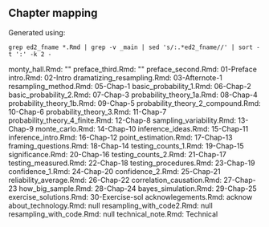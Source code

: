## Chapter mapping

Generated using:

```
grep ed2_fname *.Rmd | grep -v _main | sed 's/:.*ed2_fname//' | sort -t ':' -k 2 -
```

monty_hall.Rmd: ""
preface_third.Rmd: ""
preface_second.Rmd: 01-Preface
intro.Rmd: 02-Intro
dramatizing_resampling.Rmd: 03-Afternote-1
resampling_method.Rmd: 05-Chap-1
basic_probability_1.Rmd: 06-Chap-2
basic_probability_2.Rmd: 07-Chap-3
probability_theory_1a.Rmd: 08-Chap-4
probability_theory_1b.Rmd: 09-Chap-5
probability_theory_2_compound.Rmd: 10-Chap-6
probability_theory_3.Rmd: 11-Chap-7
probability_theory_4_finite.Rmd: 12-Chap-8
sampling_variability.Rmd: 13-Chap-9
monte_carlo.Rmd: 14-Chap-10
inference_ideas.Rmd: 15-Chap-11
inference_intro.Rmd: 16-Chap-12
point_estimation.Rmd: 17-Chap-13
framing_questions.Rmd: 18-Chap-14
testing_counts_1.Rmd: 19-Chap-15
significance.Rmd: 20-Chap-16
testing_counts_2.Rmd: 21-Chap-17
testing_measured.Rmd: 22-Chap-18
testing_procedures.Rmd: 23-Chap-19
confidence_1.Rmd: 24-Chap-20
confidence_2.Rmd: 25-Chap-21
reliability_average.Rmd: 26-Chap-22
correlation_causation.Rmd: 27-Chap-23
how_big_sample.Rmd: 28-Chap-24
bayes_simulation.Rmd: 29-Chap-25
exercise_solutions.Rmd: 30-Exercise-sol
acknowlegements.Rmd: acknow
about_technology.Rmd: null
resampling_with_code2.Rmd: null
resampling_with_code.Rmd: null
technical_note.Rmd: Technical
